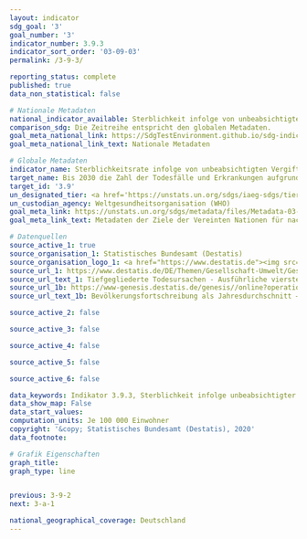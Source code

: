 ```yaml
---
layout: indicator
sdg_goal: '3'
goal_number: '3'
indicator_number: 3.9.3
indicator_sort_order: '03-09-03'
permalink: /3-9-3/

reporting_status: complete
published: true
data_non_statistical: false

# Nationale Metadaten
national_indicator_available: Sterblichkeit infolge von unbeabsichtigten Vergiftungen
comparison_sdg: Die Zeitreihe entspricht den globalen Metadaten.
goal_meta_national_link: https://SdgTestEnvironment.github.io/sdg-indicators/public/MetaDe/3.9.3.pdf
goal_meta_national_link_text: Nationale Metadaten

# Globale Metadaten
indicator_name: Sterblichkeitsrate infolge von unbeabsichtigten Vergiftungen
target_name: Bis 2030 die Zahl der Todesfälle und Erkrankungen aufgrund gefährlicher Chemikalien und der Verschmutzung und Verunreinigung von Luft, Wasser und Boden erheblich verringern
target_id: '3.9'
un_designated_tier: <a href='https://unstats.un.org/sdgs/iaeg-sdgs/tier-classification/' title='Klicken Sie hier um weitere Informationen zur UN-Tier-Klassifikation zu erhalten.'>Tier I</a>
un_custodian_agency: Weltgesundheitsorganisation (WHO)
goal_meta_link: https://unstats.un.org/sdgs/metadata/files/Metadata-03-09-03.pdf
goal_meta_link_text: Metadaten der Ziele der Vereinten Nationen für nachhaltige Entwicklung

# Datenquellen
source_active_1: true
source_organisation_1: Statistisches Bundesamt (Destatis)
source_organisation_logo_1: <a href="https://www.destatis.de"><img src="https://g205sdgs.github.io/sdg-indicators/public/OrgImgDe/destatis.png" alt="Logo destatis" style="height:60px; width:148px"/></a>
source_url_1: https://www.destatis.de/DE/Themen/Gesellschaft-Umwelt/Gesundheit/Todesursachen/_inhalt.html#sprg234240
source_url_text_1: Tiefgegliederte Todesursachen - Ausführliche vierstellige ICD10-Klassifikation
source_url_1b: https://www-genesis.destatis.de/genesis//online?operation=table&code=12411-0040&bypass=true&language=de
source_url_text_1b: Bevölkerungsfortschreibung als Jahresdurchschnitt – GENESIS online 12411-0040

source_active_2: false

source_active_3: false

source_active_4: false

source_active_5: false

source_active_6: false

data_keywords: Indikator 3.9.3, Sterblichkeit infolge unbeabsichtigter Vergiftung, Weltgesundheitsorganisation (WHO)
data_show_map: False
data_start_values: 
computation_units: Je 100 000 Einwohner
copyright: '&copy; Statistisches Bundesamt (Destatis), 2020'
data_footnote: 

# Grafik Eigenschaften
graph_title: 
graph_type: line


previous: 3-9-2
next: 3-a-1

national_geographical_coverage: Deutschland
---
```


<span></span>